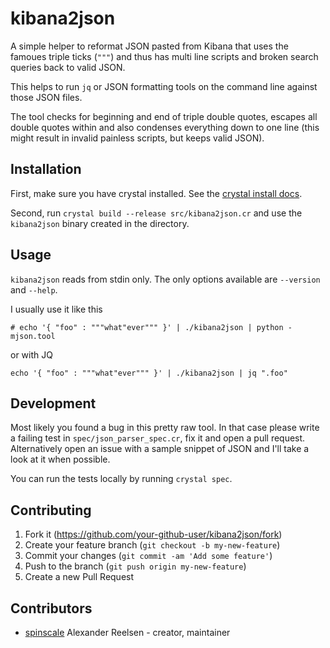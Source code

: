 # kibana2json

A simple helper to reformat JSON pasted from Kibana that uses the famoues triple ticks (`"""`) and thus has multi line scripts and broken search queries back to valid JSON.

This helps to run `jq` or JSON formatting tools on the command line against those JSON files.

The tool checks for beginning and end of triple double quotes, escapes all double quotes within and also condenses everything down to one line (this might result in invalid painless scripts, but keeps valid JSON).

## Installation

First, make sure you have crystal installed. See the [crystal install docs](https://crystal-lang.org/docs/installation/).

Second, run `crystal build --release src/kibana2json.cr` and use the `kibana2json` binary created in the directory.

## Usage

`kibana2json` reads from stdin only. The only options available are `--version` and `--help`.

I usually use it like this

```
# echo '{ "foo" : """what"ever""" }' | ./kibana2json | python -mjson.tool
```

or with JQ

```
echo '{ "foo" : """what"ever""" }' | ./kibana2json | jq ".foo"
```

## Development

Most likely you found a bug in this pretty raw tool.
In that case please write a failing test in `spec/json_parser_spec.cr`, fix it and open a pull request. Alternatively open an issue with a sample snippet of JSON and I'll take a look at it when possible.

You can run the tests locally by running `crystal spec`. 

## Contributing

1. Fork it (<https://github.com/your-github-user/kibana2json/fork>)
2. Create your feature branch (`git checkout -b my-new-feature`)
3. Commit your changes (`git commit -am 'Add some feature'`)
4. Push to the branch (`git push origin my-new-feature`)
5. Create a new Pull Request

## Contributors

- [spinscale](https://github.com/spinscale) Alexander Reelsen - creator, maintainer
